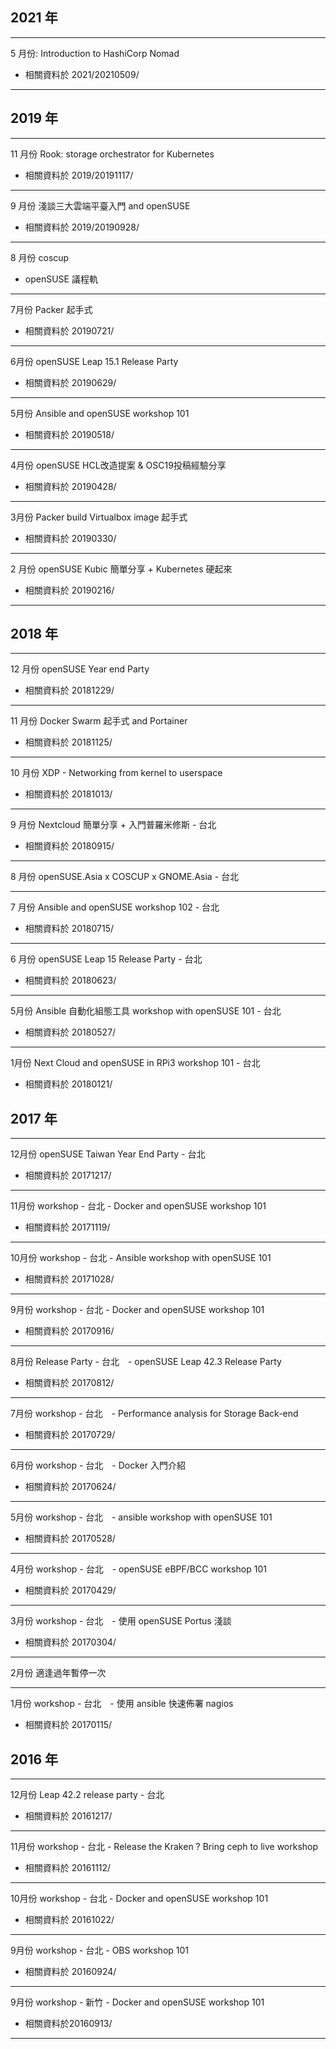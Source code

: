 ## 2021 年

---------------------------

5 月份: Introduction to HashiCorp Nomad

* 相關資料於 2021/20210509/

---------------------------

## 2019 年

---------------------------

11 月份 Rook: storage orchestrator for Kubernetes

* 相關資料於 2019/20191117/

---------------------------

9 月份 淺談三大雲端平臺入門  and openSUSE

* 相關資料於 2019/20190928/

---------------------------

8 月份 coscup

* openSUSE 議程軌

---------------------------

7月份 Packer 起手式

* 相關資料於 20190721/

---------------------------

6月份 openSUSE Leap 15.1 Release Party

* 相關資料於 20190629/


---------------------------

5月份 Ansible and openSUSE workshop 101

* 相關資料於 20190518/

---------------------------

4月份 openSUSE HCL改造提案 & OSC19投稿經驗分享

* 相關資料於 20190428/

---------------------------

3月份 Packer build Virtualbox image 起手式

* 相關資料於 20190330/

---------------------------

2 月份 openSUSE Kubic 簡單分享 + Kubernetes 硬起來

* 相關資料於 20190216/

---------------------------

## 2018 年

---------------------------

12 月份 openSUSE Year end Party

* 相關資料於 20181229/ 

---------------------------

11 月份 Docker Swarm 起手式 and Portainer

* 相關資料於 20181125/ 

---------------------------

10 月份 XDP - Networking from kernel to userspace

* 相關資料於 20181013/ 

---------------------------

9 月份 Nextcloud 簡單分享 + 入門普羅米修斯 - 台北

* 相關資料於 20180915/ 

---------------------------

8 月份 openSUSE.Asia x COSCUP x GNOME.Asia - 台北

---------------------------

7 月份 Ansible and openSUSE workshop 102 - 台北

* 相關資料於 20180715/ 

---------------------------

6 月份 openSUSE Leap 15 Release Party - 台北

* 相關資料於 20180623/ 

---------------------------

5月份 Ansible 自動化組態工具 workshop with openSUSE 101 - 台北
* 相關資料於 20180527/

---------------------------

1月份 Next Cloud and openSUSE in RPi3 workshop 101 - 台北
* 相關資料於 20180121/


## 2017 年

---------------------------

12月份 openSUSE Taiwan Year End Party - 台北
* 相關資料於 20171217/

---------------------------

11月份 workshop - 台北 - Docker and openSUSE workshop 101
* 相關資料於 20171119/

---------------------------

﻿10月份 workshop - 台北 - Ansible workshop with openSUSE 101
* 相關資料於 20171028/

---------------------------

9月份 workshop - 台北 - Docker and openSUSE workshop 101
* 相關資料於 20170916/

---------------------------

8月份 Release Party - 台北　- openSUSE Leap 42.3 Release Party
* 相關資料於 20170812/

---------------------------

7月份 workshop - 台北　- Performance analysis for Storage Back-end
* 相關資料於 20170729/

---------------------------

6月份 workshop - 台北　- Docker 入門介紹
* 相關資料於 20170624/

---------------------------

5月份 workshop - 台北　- ansible workshop with openSUSE 101
* 相關資料於 20170528/

---------------------------

4月份 workshop - 台北　- openSUSE eBPF/BCC workshop 101
* 相關資料於 20170429/

---------------------------

3月份 workshop - 台北　- 使用 openSUSE Portus 淺談
* 相關資料於 20170304/

---------------------------

2月份 適逢過年暫停一次

---------------------------

1月份 workshop - 台北　- 使用 ansible 快速佈署 nagios
* 相關資料於 20170115/

## 2016 年

---------------------------

12月份 Leap 42.2 release party - 台北
* 相關資料於 20161217/

---------------------------

11月份 workshop - 台北 - Release the Kraken ? Bring ceph to live workshop
* 相關資料於 20161112/

---------------------------

10月份 workshop - 台北 - Docker and openSUSE workshop 101
* 相關資料於 20161022/

---------------------------

9月份 workshop - 台北 - OBS workshop 101
* 相關資料於 20160924/

---------------------------

9月份 workshop - 新竹 - Docker and openSUSE workshop 101
* 相關資料於20160913/

---------------------------


